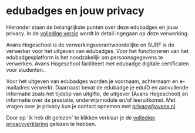# edubadges en jouw privacy

Hieronder staan de belangrijkste punten over deze edubadges en jouw privacy. In de [volledige versie](https://raw.githubusercontent.com/edubadges/privacy/master/avans/edubadges-formal-text-nl.md) wordt in detail ingegaan op deze verwerking.

Avans Hogeschool is de verwerkingsverantwoordelijke en SURF is de verwerker voor het uitgeven van edubadges. Voor het functioneren van het edubadgesplatform is het noodzakelijk om persoonsgegevens te verwerken. Avans Hogeschool faciliteert met edubadge digitale certificaten voor studenten..

Voor het uitgeven van edubadges worden je voornaam, achternaam en e-mailadres verwerkt. Daarnaast bevat de edubadge je eduID en aanvullende informatie zoals het tijdstip van uitgifte, de uitgever (Avans Hogeschool) en informatie over de prestatie, onderwijsmodule en/of leeruitkomst. Met vragen over je privacy kun je contact opnemen met [privacy@avans.nl](mailto:privacy@avans.nl).

Door op 'Ik heb dit gelezen' te klikken verklaar je de [volledige privacyverklaring](https://raw.githubusercontent.com/edubadges/privacy/master/avans/edubadges-formal-text-nl.md) gelezen te hebben.
